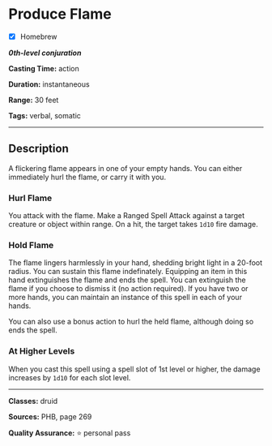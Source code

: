 # Produce Flame

- [x] Homebrew

***0th-level conjuration***

**Casting Time:** action

**Duration:** instantaneous

**Range:** 30 feet

**Tags:** verbal, somatic

---

## Description
A flickering flame appears in one of your empty hands.
You can either immediately hurl the flame, or carry it with you.

### Hurl Flame
You attack with the flame.
Make a Ranged Spell Attack against a target creature or object within range.
On a hit, the target takes `1d10` fire damage.

### Hold Flame
The flame lingers harmlessly in your hand, shedding bright light in a 20-foot radius.
You can sustain this flame indefinately.
Equipping an item in this hand extinguishes the flame and ends the spell.
You can extinguish the flame if you choose to dismiss it (no action required).
If you have two or more hands, you can maintain an instance of this spell in each of your hands.

You can also use a bonus action to hurl the held flame, although doing so ends the spell.

### At Higher Levels
When you cast this spell using a spell slot of 1st level or higher, the damage increases by `1d10` for each slot level.

---

**Classes:** druid

**Sources:** PHB, page 269

**Quality Assurance:** :star: personal pass
